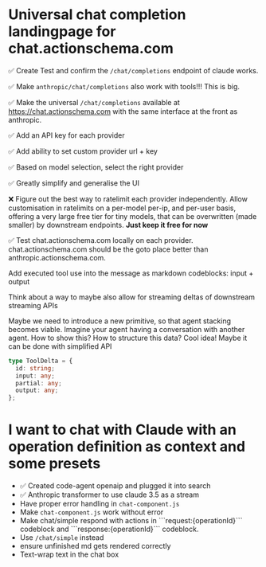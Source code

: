 # Universal chat completion landingpage for chat.actionschema.com

✅ Create Test and confirm the `/chat/completions` endpoint of claude works.

✅ Make `anthropic/chat/completions` also work with tools!!! This is big.

✅ Make the universal `/chat/completions` available at https://chat.actionschema.com with the same interface at the front as anthropic.

✅ Add an API key for each provider

✅ Add ability to set custom provider url + key

✅ Based on model selection, select the right provider

✅ Greatly simplify and generalise the UI

❌ Figure out the best way to ratelimit each provider independently. Allow customisation in ratelimits on a per-model per-ip, and per-user basis, offering a very large free tier for tiny models, that can be overwritten (made smaller) by downstream endpoints. **Just keep it free for now**

✅ Test chat.actionschema.com locally on each provider. chat.actionschema.com should be the goto place better than anthropic.actionschema.com.

Add executed tool use into the message as markdown codeblocks: input + output

Think about a way to maybe also allow for streaming deltas of downstream streaming APIs

Maybe we need to introduce a new primitive, so that agent stacking becomes viable. Imagine your agent having a conversation with another agent. How to show this? How to structure this data? Cool idea! Maybe it can be done with simplified API

```ts
type ToolDelta = {
  id: string;
  input: any;
  partial: any;
  output: any;
};
```

# I want to chat with Claude with an operation definition as context and some presets

- ✅ Created code-agent openaip and plugged it into search
- ✅ Anthropic transformer to use claude 3.5 as a stream
- Have proper error handling in `chat-component.js`
- Make `chat-component.js` work without error
- Make chat/simple respond with actions in \`\`\`request:{operationId}\`\`\` codeblock and \`\`\`response:{operationId}\`\`\` codeblock.
- Use `/chat/simple` instead
- ensure unfinished md gets rendered correctly
- Text-wrap text in the chat box
